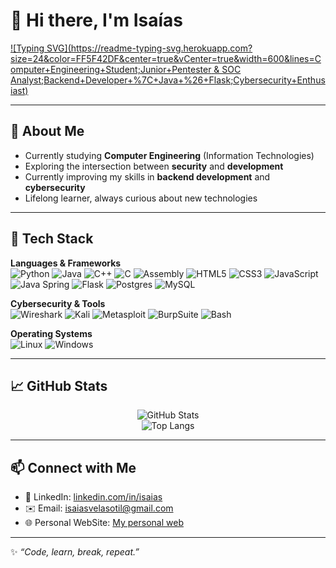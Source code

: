 # 👋 Hi there, I'm Isaías

[![Typing SVG](https://readme-typing-svg.herokuapp.com?size=24&color=FF5F42DF&center=true&vCenter=true&width=600&lines=Computer+Engineering+Student;Junior+Pentester & SOC Analyst;Backend+Developer+%7C+Java+%26+Flask;Cybersecurity+Enthusiast)](https://git.io/typing-svg)

---

## 🚀 About Me  
- Currently studying **Computer Engineering** (Information Technologies)  
- Exploring the intersection between **security** and **development**  
- Currently improving my skills in **backend development** and **cybersecurity**
- Lifelong learner, always curious about new technologies  

---

## 🧰 Tech Stack  

**Languages & Frameworks**  
![Python](https://img.shields.io/badge/python-3670A0?style=for-the-badge&logo=python&logoColor=ffdd54)
![Java](https://img.shields.io/badge/java-%23ED8B00.svg?style=for-the-badge&logo=java&logoColor=white)
![C++](https://img.shields.io/badge/c++-%2300599C.svg?style=for-the-badge&logo=cplusplus&logoColor=white)
![C](https://img.shields.io/badge/c-%2300599C.svg?style=for-the-badge&logo=c&logoColor=white)
![Assembly](https://img.shields.io/badge/assembly-%23000000.svg?style=for-the-badge&logoColor=white)
![HTML5](https://img.shields.io/badge/html5-%23E34F26.svg?style=for-the-badge&logo=html5&logoColor=white)
![CSS3](https://img.shields.io/badge/css3-%231572B6.svg?style=for-the-badge&logo=css3&logoColor=white)
![JavaScript](https://img.shields.io/badge/javascript-%23323330.svg?style=for-the-badge&logo=javascript&logoColor=%23F7DF1E)
![Java Spring](https://img.shields.io/badge/spring-%236DB33F.svg?style=for-the-badge&logo=spring&logoColor=white)
![Flask](https://img.shields.io/badge/flask-%23000.svg?style=for-the-badge&logo=flask&logoColor=white)
![Postgres](https://img.shields.io/badge/postgres-%23316192.svg?style=for-the-badge&logo=postgresql&logoColor=white)
![MySQL](https://img.shields.io/badge/mysql-%2300f.svg?style=for-the-badge&logo=mysql&logoColor=white)

**Cybersecurity & Tools**  
![Wireshark](https://img.shields.io/badge/wireshark-1679A7?style=for-the-badge&logo=wireshark&logoColor=white)
![Kali](https://img.shields.io/badge/Kali%20Linux-557C94?style=for-the-badge&logo=kalilinux&logoColor=white)
![Metasploit](https://img.shields.io/badge/metasploit-1F92FE?style=for-the-badge&logo=metasploit&logoColor=white)
![BurpSuite](https://img.shields.io/badge/Burp%20Suite-FF6633?style=for-the-badge&logo=burpsuite&logoColor=white)
![Bash](https://img.shields.io/badge/bash-%23121011.svg?style=for-the-badge&logo=gnu-bash&logoColor=white)

**Operating Systems**  
![Linux](https://img.shields.io/badge/Linux-FCC624?style=for-the-badge&logo=linux&logoColor=black)
![Windows](https://img.shields.io/badge/Windows-0078D6?style=for-the-badge&logo=windows&logoColor=white)


---

## 📈 GitHub Stats  

<div align="center">
  
![GitHub Stats](https://github-readme-stats.vercel.app/api?username=godack1905&show_icons=true&theme=tokyonight)  
![Top Langs](https://github-readme-stats.vercel.app/api/top-langs/?username=godack1905&layout=compact&theme=tokyonight)  

</div>

---

## 📫 Connect with Me  

- 💼 LinkedIn: [linkedin.com/in/isaias](https://www.linkedin.com/in/isa%C3%ADas-vela-sotil-b436431a4/)
- ✉️ Email: isaiasvelasotil@gmail.com
- 🌐 Personal WebSite: [My personal web](https://godack1905.github.io/godack.github.io/)

---
✨ *“Code, learn, break, repeat.”*  

